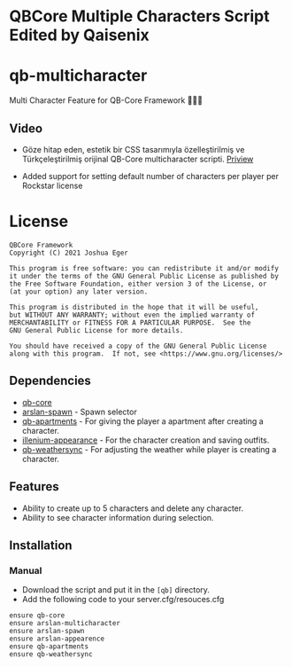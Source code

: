 # QBCore Multiple Characters Script Edited by Qaisenix

# qb-multicharacter
Multi Character Feature for QB-Core Framework :people_holding_hands:

## Video
- Göze hitap eden, estetik bir CSS tasarımıyla özelleştirilmiş ve Türkçeleştirilmiş orijinal QB-Core multicharacter scripti.
[Priview](https://streamable.com/jevw3a)

- Added support for setting default number of characters per player per Rockstar license

# License

    QBCore Framework
    Copyright (C) 2021 Joshua Eger

    This program is free software: you can redistribute it and/or modify
    it under the terms of the GNU General Public License as published by
    the Free Software Foundation, either version 3 of the License, or
    (at your option) any later version.

    This program is distributed in the hope that it will be useful,
    but WITHOUT ANY WARRANTY; without even the implied warranty of
    MERCHANTABILITY or FITNESS FOR A PARTICULAR PURPOSE.  See the
    GNU General Public License for more details.

    You should have received a copy of the GNU General Public License
    along with this program.  If not, see <https://www.gnu.org/licenses/>


## Dependencies
- [qb-core](https://github.com/qbcore-framework/qb-core)
- [arslan-spawn](https://github.com/SezerGuvener/arslan-spawn) - Spawn selector
- [qb-apartments](https://github.com/qbcore-framework/qb-apartments) - For giving the player a apartment after creating a character.
- [illenium-appearance](https://github.com/SezerGuvener/illenium-appearance) - For the character creation and saving outfits.
- [qb-weathersync](https://github.com/qbcore-framework/qb-weathersync) - For adjusting the weather while player is creating a character.

## Features
- Ability to create up to 5 characters and delete any character.
- Ability to see character information during selection.

## Installation
### Manual
- Download the script and put it in the `[qb]` directory.
- Add the following code to your server.cfg/resouces.cfg
```
ensure qb-core
ensure arslan-multicharacter
ensure arslan-spawn
ensure arslan-appearence
ensure qb-apartments
ensure qb-weathersync
```
